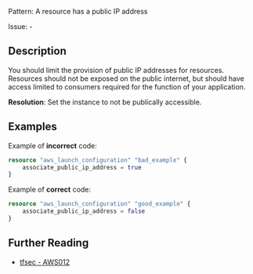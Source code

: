 Pattern: A resource has a public IP address

Issue: -

## Description

You should limit the provision of public IP addresses for resources. Resources should not be exposed on the public internet, but should have access limited to consumers required for the function of your application.

**Resolution**: Set the instance to not be publically accessible.

## Examples

Example of **incorrect** code:

```terraform
resource "aws_launch_configuration" "bad_example" {
	associate_public_ip_address = true
}
```

Example of **correct** code:

```terraform
resource "aws_launch_configuration" "good_example" {
	associate_public_ip_address = false
}
```

## Further Reading

* [tfsec - AWS012](https://tfsec.dev/docs/aws/AWS012/)